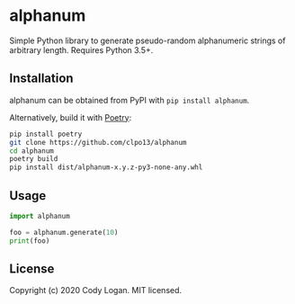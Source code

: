 # alphanum

Simple Python library to generate pseudo-random alphanumeric strings of
arbitrary length. Requires Python 3.5+.

## Installation

alphanum can be obtained from PyPI with `pip install alphanum`.

Alternatively, build it with [Poetry](https://python-poetry.org/):

```bash
pip install poetry
git clone https://github.com/clpo13/alphanum
cd alphanum
poetry build
pip install dist/alphanum-x.y.z-py3-none-any.whl
```

## Usage

```python
import alphanum

foo = alphanum.generate(10)
print(foo)
```

## License

Copyright (c) 2020 Cody Logan. MIT licensed.
